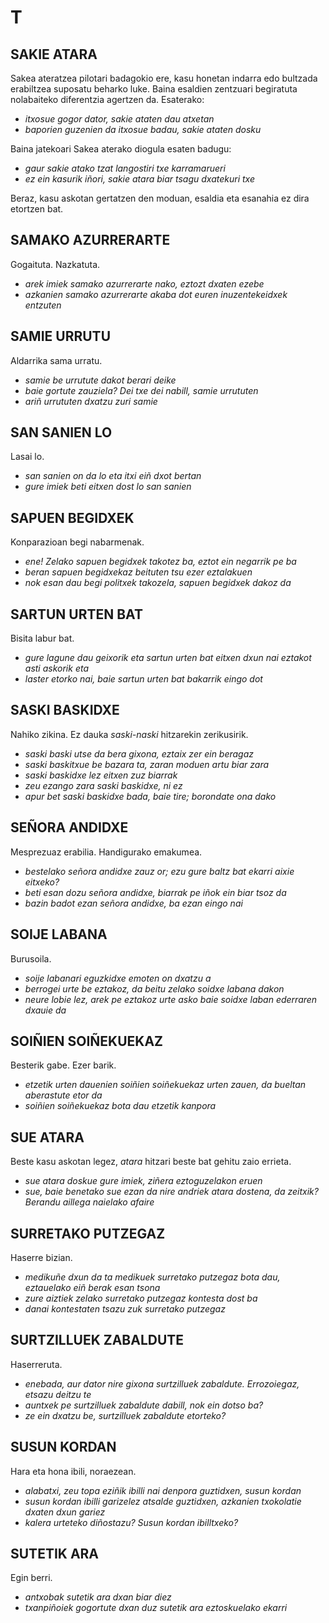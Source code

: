 # T #

## SAKIE ATARA ##

Sakea ateratzea pilotari badagokio ere, kasu honetan indarra edo bultzada erabiltzea suposatu beharko luke. Baina esaldien zentzuari begiratuta nolabaiteko diferentzia agertzen da. Esaterako: 

- *itxosue gogor dator, sakie ataten dau atxetan*
- *baporien guzenien da itxosue badau, sakie ataten dosku*

Baina jatekoari Sakea aterako diogula esaten badugu:

- *gaur sakie atako tzat langostiri txe karramarueri*
- *ez ein kasurik iñori, sakie atara biar tsagu dxatekuri txe*

Beraz, kasu askotan gertatzen den moduan, esaldia eta esanahia ez dira etortzen bat.

## SAMAKO AZURRERARTE ##

Gogaituta. Nazkatuta.

- *arek imiek samako azurrerarte nako, eztozt dxaten ezebe*
- *azkanien samako azurrerarte akaba dot euren inuzentekeidxek entzuten*

## SAMIE URRUTU ##

Aldarrika sama urratu.

- *samie be urrutute dakot berari deike*
- *baie gortute zauziela? Dei txe dei nabill, samie urrututen*
- *ariñ urrututen dxatzu zuri samie*

## SAN SANIEN LO ##

Lasai lo.

- *san sanien on da lo eta itxi eiñ dxot bertan*
- *gure imiek beti eitxen dost lo san sanien*

## SAPUEN BEGIDXEK ##

Konparazioan begi nabarmenak.

- *ene! Zelako sapuen begidxek takotez ba, eztot ein negarrik pe ba*
- *beran sapuen begidxekaz beituten tsu ezer eztalakuen*
- *nok esan dau begi politxek takozela, sapuen begidxek dakoz da*

## SARTUN URTEN BAT ##

Bisita labur bat.

- *gure lagune dau geixorik eta sartun urten bat eitxen dxun nai eztakot asti askorik eta*
- *laster etorko nai, baie sartun urten bat bakarrik eingo dot*

## SASKI BASKIDXE ##

Nahiko zikina. Ez dauka *saski-naski* hitzarekin zerikusirik.

- *saski baski utse da bera gixona, eztaix zer ein beragaz*
- *saski baskitxue be bazara ta, zaran moduen artu biar zara*
- *saski baskidxe lez eitxen zuz biarrak*
- *zeu ezango zara saski baskidxe, ni ez*
- *apur bet saski baskidxe bada, baie tire; borondate ona dako*

## SEÑORA ANDIDXE ##

Mesprezuaz erabilia. Handigurako emakumea.

- *bestelako señora andidxe zauz or; ezu gure baltz bat ekarri aixie eitxeko?*
- *beti esan dozu señora andidxe, biarrak pe iñok ein biar tsoz da*
- *bazin badot ezan señora andidxe, ba ezan eingo nai*

## SOIJE LABANA ##

Burusoila.

- *soije labanari eguzkidxe emoten on dxatzu a*
- *berrogei urte be eztakoz, da beitu zelako soidxe labana dakon*
- *neure lobie lez, arek pe eztakoz urte asko baie soidxe laban ederraren dxauie da*

## SOIÑIEN SOIÑEKUEKAZ ##

Besterik gabe. Ezer barik.

- *etzetik urten dauenien soiñien soiñekuekaz urten zauen, da bueltan aberastute etor da*
- *soiñien soiñekuekaz bota dau etzetik kanpora*

## SUE ATARA ##

Beste kasu askotan legez, *atara* hitzari beste bat gehitu zaio errieta.

- *sue atara doskue gure imiek, ziñera eztoguzelakon eruen*
- *sue, baie benetako sue ezan da nire andriek atara dostena, da zeitxik? Berandu aillega naielako afaire*

## SURRETAKO PUTZEGAZ ##

Haserre bizian.

- *medikuñe dxun da ta medikuek surretako putzegaz bota dau, eztauelako eiñ berak esan tsona*
- *zure aiztiek zelako surretako putzegaz kontesta dost ba*
- *danai kontestaten tsazu zuk surretako putzegaz*

## SURTZILLUEK ZABALDUTE ##

Haserreruta.

- *enebada, aur dator nire gixona surtzilluek zabaldute. Errozoiegaz, etsazu deitzu te*
- *auntxek pe surtzilluek zabaldute dabill, nok ein dotso ba?*
- *ze ein dxatzu be, surtzilluek zabaldute etorteko?*

## SUSUN KORDAN ##

Hara eta hona ibili, noraezean.

- *alabatxi, zeu topa eziñik ibilli nai denpora guztidxen, susun kordan*
- *susun kordan ibilli garizelez atsalde guztidxen, azkanien txokolatie dxaten dxun gariez*
- *kalera urteteko diñostazu? Susun kordan ibilltxeko?*

## SUTETIK ARA ##

Egin berri.

- *antxobak sutetik ara dxan biar diez*
- *txanpiñoiek gogortute dxan duz sutetik ara eztoskuelako ekarri*
